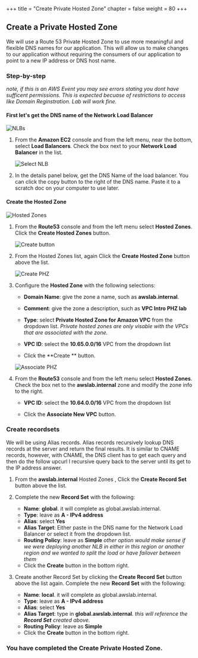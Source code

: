 +++
title = "Create Private Hosted Zone"
chapter = false
weight = 80
+++

## Create a Private Hosted Zone

We will use a Route 53 Private Hosted Zone to use more meaningful and flexible DNS names for our application. This will allow us to make changes to our application without requiring the consumers of our application to point to a new IP address or DNS host name. 

### Step-by-step
_note, if this is an AWS Event you may see errors stating you dont have sufficent permissions. This is expected becuase of restrictions to access like Domain Reginstration. Lab will work fine._

#### First let's get the DNS name of the **Network Load Balancer**

  ![NLBs](/images/nlb-nlb-list.png)
1. From the **Amazon EC2** console and from the left menu, near the bottom, select **Load Balancers**. Check the box next to your **Network Load Balancer** in the list.

   ![Select NLB](/images/nlb-details.png)

1. In the details panel below, get the DNS Name of the load balancer. You can click the copy button to the right of the DNS name. Paste it to a scratch doc on your computer to use later.

#### Create the Hosted Zone

   ![Hosted Zones](/images/r53-welcome.png)
1. From the **Route53** console and from the left menu select **Hosted Zones**. Click the **Create Hosted Zones** button.

   ![Create button](/images/r53-empty.png)

1. From the Hosted Zones list, again Click the **Create Hosted Zone** button above the list.

    ![Create PHZ](/images/r53-phz-create.png)
1. Configure the **Hosted Zone** with the following selections:
    - **Domain Name**: give the zone a name, such as **awslab.internal**.
    - **Comment**: give the zone a description, such as **VPC Intro PHZ lab**
    - **Type**: select **Private Hosted Zone for Amazon VPC** from the dropdown list. _Private hosted zones are only visable with the VPCs that are associated with the zone._
    - **VPC ID**: select the **10.65.0.0/16** VPC from the dropdown list

    - Click the **Create ** button.

    ![Associate PHZ](/images/r53-phz-associate.png)
1.  From the **Route53** console and from the left menu select **Hosted Zones**. Check the box net to the **awslab.internal** zone and modify the zone info to the right.
    
    - **VPC ID**: select the **10.64.0.0/16** VPC from the dropdown list

    - Click the **Associate New VPC** button.


### Create recordsets
We will be using Alias records. Alias records recursively lookup DNS records at the server and return the final results. It is similar to CNAME records, however, with CNAME, the DNS client has to get each query and then do the follow upcurl l recursive query back to the server until its get to the IP address answer.

1. From the **awslab.internal** Hosted Zones , Click the **Create Record Set** button above the list.

1. Complete the new **Record Set** with the following:
    - **Name**: **global**. it will complete as global.awslab.internal.
    - **Type**: leave as **A - IPv4 address**
    - **Alias**: select **Yes**
    - **Alias Target**: Either paste in the DNS name for the Network Load Balancer or select it from the dropdown list.
    - **Routing Policy**: leave as **Simple** _other option would make sense if we were deploying another NLB in either in this region or another region and we wanted to split the load or have failover between them_
    - Click the **Create** button in the bottom right.

1. Create another Record Set by clicking the **Create Record Set** button above the list again. Complete the new **Record Set** with the following:
    - **Name**: **local**. it will complete as global.awslab.internal.
    - **Type**: leave as **A - IPv4 address**
    - **Alias**: select **Yes**
    - **Alias Target**: type in **global.awslab.internal**. _this will reference the **Record Set** created above._
    - **Routing Policy**: leave as **Simple** 
    - Click the **Create** button in the bottom right.


### You have completed the Create Private Hosted Zone.
